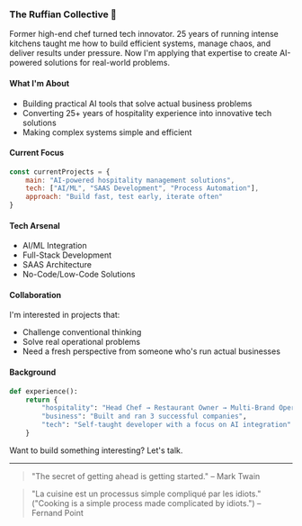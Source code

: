 ### The Ruffian Collective 👋

Former high-end chef turned tech innovator. 25 years of running intense kitchens taught me how to build efficient systems, manage chaos, and deliver results under pressure. Now I'm applying that expertise to create AI-powered solutions for real-world problems.

#### What I'm About
- Building practical AI tools that solve actual business problems
- Converting 25+ years of hospitality experience into innovative tech solutions
- Making complex systems simple and efficient

#### Current Focus
```javascript
const currentProjects = {
    main: "AI-powered hospitality management solutions",
    tech: ["AI/ML", "SAAS Development", "Process Automation"],
    approach: "Build fast, test early, iterate often"
}
```

#### Tech Arsenal
- AI/ML Integration
- Full-Stack Development
- SAAS Architecture
- No-Code/Low-Code Solutions

#### Collaboration
I'm interested in projects that:
- Challenge conventional thinking
- Solve real operational problems
- Need a fresh perspective from someone who's run actual businesses

#### Background
```python
def experience():
    return {
        "hospitality": "Head Chef → Restaurant Owner → Multi-Brand Operator",
        "business": "Built and ran 3 successful companies",
        "tech": "Self-taught developer with a focus on AI integration"
    }
```

Want to build something interesting? Let's talk.

---
> "The secret of getting ahead is getting started." – Mark Twain

> "La cuisine est un processus simple compliqué par les idiots."  
> ("Cooking is a simple process made complicated by idiots.") – Fernand Point

